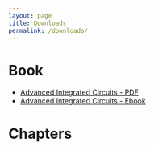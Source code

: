 ```yaml
---
layout: page 
title: Downloads
permalink: /downloads/ 
---
```


# Book

- [Advanced Integrated Circuits - PDF](/aic2025/assets/aic.pdf)
- [Advanced Integrated Circuits - Ebook](/aic2025/assets/aic.epub)


# Chapters 

